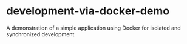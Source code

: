 # development-via-docker-demo
A demonstration of a simple application using Docker for isolated and synchronized development
